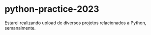 # python-practice-2023

Estarei realizando upload de diversos projetos relacionados a Python, semanalmente. 
